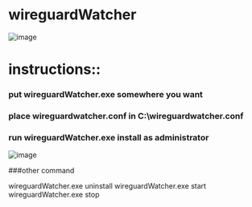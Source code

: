 # wireguardWatcher

![image](https://github.com/JMichaelKane/wireguardWatcher/assets/1865471/73422c2e-c8c1-417a-b1ff-9b02d79c2ada)


# instructions::
### put wireguardWatcher.exe somewhere you want
### place wireguardwatcher.conf in C:\\wireguardwatcher.conf
### run wireguardWatcher.exe install as administrator
![image](https://github.com/JMichaelKane/wireguardWatcher/assets/1865471/7a1508e7-3284-4178-b0e8-c4690db23411)



###other command

wireguardWatcher.exe uninstall
wireguardWatcher.exe start
wireguardWatcher.exe stop

